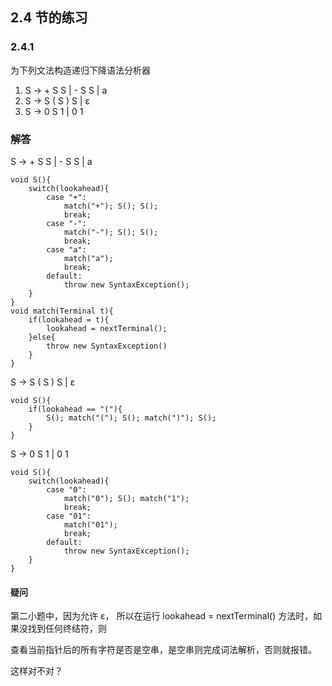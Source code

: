 ## 2.4 节的练习

### 2.4.1

为下列文法构造递归下降语法分析器

1. S -> + S S | - S S | a
2. S -> S ( S ) S | ε
3. S -> 0 S 1 | 0 1

### 解答

S -> + S S | - S S | a


    void S(){
        switch(lookahead){
            case "+":
                match("+"); S(); S();
                break;
            case "-":
                match("-"); S(); S();
                break;
            case "a":
                match("a");
                break;
            default:
                throw new SyntaxException();
        }
    }
    void match(Terminal t){
        if(lookahead = t){
            lookahead = nextTerminal();
        }else{
            throw new SyntaxException()
        }
    }


S -> S ( S ) S | ε


    void S(){
        if(lookahead == "("){
            S(); match("("); S(); match(")"); S();
        }
    }


S -> 0 S 1 | 0 1

    void S(){
        switch(lookahead){
            case "0":
                match("0"); S(); match("1");
                break;
            case "01":
                match("01");
                break;
            default:
                throw new SyntaxException();
        }
    }


#### 疑问

第二小题中，因为允许 ε， 所以在运行 lookahead = nextTerminal() 方法时，如果没找到任何终结符，则

查看当前指针后的所有字符是否是空串，是空串则完成词法解析，否则就报错。

这样对不对？